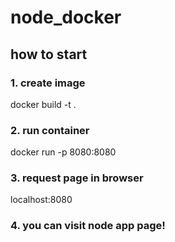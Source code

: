 # node_docker

## how to start

### 1. create image
docker build -t <tag name> .

### 2. run container
docker run -p 8080:8080 <tag name>

### 3. request page in browser
localhost:8080

### 4. you can visit node app page!
